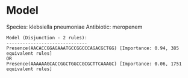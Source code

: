 
# Model

Species: klebsiella pneumoniae
Antibiotic: meropenem

```
Model (Disjunction - 2 rules):
------------------------------
Presence(AACACCGGAGAAATGCCGGCCCAGACGCTGG) [Importance: 0.94, 385 equivalent rules]
OR
Presence(AAAAAAGCACCGGCTGGCCGCGCTTCAAAGC) [Importance: 0.06, 1751 equivalent rules]

```

